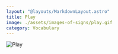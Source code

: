 ```yaml
---
layout: "@layouts/MarkdownLayout.astro"
title: Play
image: ./assets/images-of-signs/play.gif
category: Vocabulary
---
```


![Play](@signs/play.gif)
